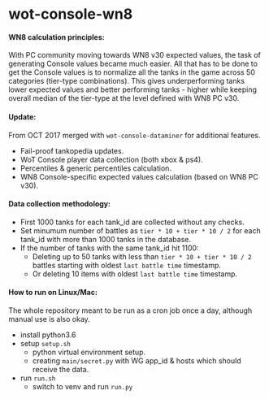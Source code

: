 # wot-console-wn8

#### WN8 calculation principles:
With PC community moving towards WN8 v30 expected values, the task of generating Console values became much easier. All that has to be done to get the Console values is to normalize all the tanks in the game across 50 categories (tier-type combinations). This gives underperforming tanks lower expected values and better performing tanks - higher while keeping overall median of the tier-type at the level defined with WN8 PC v30.


#### Update:
From OCT 2017 merged with `wot-console-dataminer` for additional features.
* Fail-proof tankopedia updates.
* WoT Console player data collection (both xbox & ps4).
* Percentiles & generic percentiles calculation.
* WN8 Console-specific expected values calculation (based on WN8 PC v30).


#### Data collection methodology:
* First 1000 tanks for each tank_id are collected without any checks.
* Set minumum number of battles as `tier * 10 + tier * 10 / 2` for each tank_id with more than 1000 tanks in the database.
* If the number of tanks with the same tank_id hit 1100:
  * Deleting up to 50 tanks with less than `tier * 10 + tier * 10 / 2` battles starting with oldest `last battle time` timestamp.
  * Or deleting 10 items with oldest `last battle time` timestamp.


#### How to run on Linux/Mac:
The whole repository meant to be run as a cron job once a day, although manual use is also okay.
* install python3.6
* setup `setup.sh`
  * python virtual environment setup.
  * creating `main/secret.py` with WG app_id & hosts which should receive the data.
* run `run.sh`
  * switch to venv and run `run.py`
